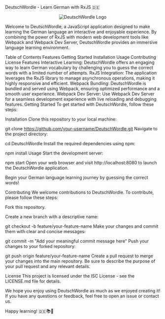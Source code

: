 DeutschWordle - Learn German with RxJS 🇩🇪

<p align="center">
  <img src="https://your-image-url.com/DeutschWordle.png" alt="DeutschWordle Logo">
</p>
Welcome to DeutschWordle, a JavaScript application designed to make learning the German language an interactive and enjoyable experience. By combining the power of RxJS with modern web development tools like Webpack and Webpack Dev Server, DeutschWordle provides an immersive language learning environment.

Table of Contents
Features
Getting Started
Installation
Usage
Contributing
License
Features
Interactive Learning: DeutschWordle offers an engaging way to learn German vocabulary by challenging you to guess the correct words with a limited number of attempts.
RxJS Integration: The application leverages the RxJS library to manage asynchronous operations, making it highly responsive and efficient.
Webpack Bundling: DeutschWordle is bundled and served using Webpack, ensuring optimized performance and a smooth user experience.
Webpack Dev Server: Use Webpack Dev Server for a seamless development experience with live reloading and debugging features.
Getting Started
To get started with DeutschWordle, follow these steps:

Installation
Clone this repository to your local machine:

git clone https://github.com/your-username/DeutschWordle.git
Navigate to the project directory:

cd DeutschWordle
Install the required dependencies using npm:

npm install
Usage
Start the development server:

npm start
Open your web browser and visit http://localhost:8080 to launch the DeutschWordle application.

Begin your German language learning journey by guessing the correct words!

Contributing
We welcome contributions to DeutschWordle. To contribute, please follow these steps:

Fork this repository.

Create a new branch with a descriptive name:

git checkout -b feature/your-feature-name
Make your changes and commit them with clear and concise messages:

git commit -m "Add your meaningful commit message here"
Push your changes to your forked repository:

git push origin feature/your-feature-name
Create a pull request to merge your changes into the main repository. Be sure to describe the purpose of your pull request and any relevant details.

License
This project is licensed under the ISC License - see the LICENSE.md file for details.

We hope you enjoy using DeutschWordle as much as we enjoyed creating it! If you have any questions or feedback, feel free to open an issue or contact us.

Happy learning! 🇩🇪📚🚀
